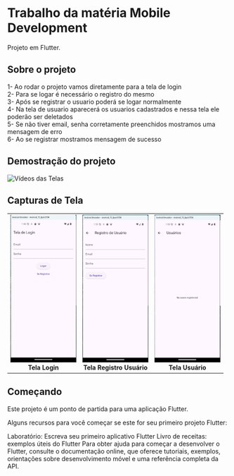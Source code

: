 # Trabalho da matéria Mobile Development

Projeto em Flutter.

## Sobre o projeto
1- Ao rodar o projeto vamos diretamente para a tela de login<br>
2- Para se logar é necessário o registro do mesmo<br>
3- Após se registrar o usuario poderá se logar normalmente<br>
4- Na tela de usuario aparecerá os usuarios cadastrados e nessa tela ele poderão ser deletados<br>
5- Se não tiver email, senha corretamente preenchidos mostramos uma mensagem de erro<br>
6- Ao se registrar mostramos mensagem de sucesso 

## Demostração do projeto

![Vídeos das Telas](assets/ScreenRecorderProject7.gif)

## Capturas de Tela

<div align="center">
  <table>
    <tr>
      <td align="center">
        <img src="assets/tela_de_login.png" alt="Tela Login" width="150">
        <br><b>Tela Login</b>
      </td>
      <td align="center">
        <img src="assets/tela_de_registro_de_usuarios.png" alt="Tela Registro Usuário" width="150">
        <br><b>Tela Registro Usuário</b>
      </td>
      <td align="center">
        <img src="assets/tela_de_usuario.png" alt="Tela Usuário" width="150">
        <br><b>Tela Usuário</b>
      </td>
    </tr>
  </table>
</div>


## Começando

Este projeto é um ponto de partida para uma aplicação Flutter.

Alguns recursos para você começar se este for seu primeiro projeto Flutter:

Laboratório: Escreva seu primeiro aplicativo Flutter
Livro de receitas: exemplos úteis do Flutter
Para obter ajuda para começar a desenvolver o Flutter, consulte o documentação online, que oferece tutoriais, exemplos, orientações sobre desenvolvimento móvel e uma referência completa da API.
